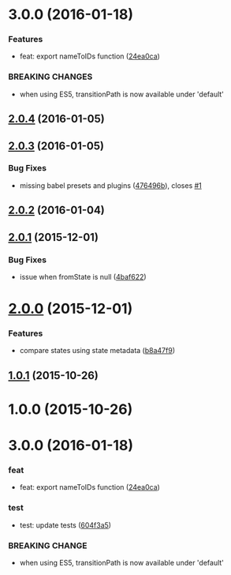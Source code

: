 <a name="3.0.0"></a>
# 3.0.0 (2016-01-18)


### Features

* feat: export nameToIDs function ([24ea0ca](https://github.com/router5/transition-path/commit/24ea0ca))


### BREAKING CHANGES

* when using ES5, transitionPath is now available under 'default'


<a name="2.0.4"></a>
## [2.0.4](https://github.com/router5/transition-path/compare/v2.0.3...v2.0.4) (2016-01-05)




<a name="2.0.3"></a>
## [2.0.3](https://github.com/router5/transition-path/compare/v2.0.2...v2.0.3) (2016-01-05)


### Bug Fixes

* missing babel presets and plugins ([476496b](https://github.com/router5/transition-path/commit/476496b)), closes [#1](https://github.com/router5/transition-path/issues/1)



<a name="2.0.2"></a>
## [2.0.2](https://github.com/router5/transition-path/compare/v2.0.1...v2.0.2) (2016-01-04)




<a name="2.0.1"></a>
## [2.0.1](https://github.com/router5/transition-path/compare/v2.0.0...v2.0.1) (2015-12-01)


### Bug Fixes

* issue when fromState is null ([4baf622](https://github.com/router5/transition-path/commit/4baf622))



<a name="2.0.0"></a>
# [2.0.0](https://github.com/router5/transition-path/compare/v1.0.1...v2.0.0) (2015-12-01)


### Features

* compare states using state metadata ([b8a47f9](https://github.com/router5/transition-path/commit/b8a47f9))



<a name="1.0.1"></a>
## [1.0.1](https://github.com/router5/transition-path/compare/v1.0.0...v1.0.1) (2015-10-26)




<a name="1.0.0"></a>
# 1.0.0 (2015-10-26)




<a name="3.0.0"></a>
# 3.0.0 (2016-01-18)


### feat

* feat: export nameToIDs function ([24ea0ca](https://github.com/router5/transition-path/commit/24ea0ca))

### test

* test: update tests ([604f3a5](https://github.com/router5/transition-path/commit/604f3a5))


### BREAKING CHANGE

* when using ES5, transitionPath is now available under 'default'


